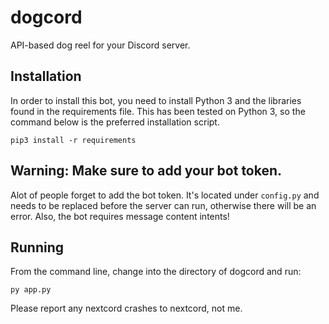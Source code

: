 # dogcord
API-based dog reel for your Discord server.

## Installation
In order to install this bot, you need to install Python 3 and the libraries found in the requirements file. This has been tested on Python 3, so the command below is the preferred installation script.
~~~
pip3 install -r requirements
~~~

## Warning: Make sure to add your bot token.
Alot of people forget to add the bot token. It's located under `config.py` and needs to be replaced before the server can run, otherwise there will be an error.
Also, the bot requires message content intents!

## Running
From the command line, change into the directory of dogcord and run:
```
py app.py
```

Please report any nextcord crashes to nextcord, not me.
